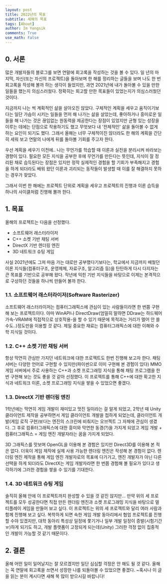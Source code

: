 ```yaml
---
layout: post
title: 2022년의 목표
subtitle: 새해의 목표
tags: [About]
author: Im Yongsik
comments: True
use_math: False
---
```


## 0. 서론

많은 개발자들의 블로그를 보면 연말에 회고록을 작성하는 것을 볼 수 있다.
일 년의 마지막, 자신(또는 자신의 프로젝트)을 돌아보며 한 해를 정리하는 글들을 보며 나도 한 번 회고록을 작성해 볼까 하는 생각이 들었지만, 과연 2021년에 내가 돌아볼 수 있을 만한 일들을 했는지 의심스러웠다. 정확히는 회고할 만한 목표들이 있었는지가 의심스러웠던 것이다.

지금까지 나는 썩 계획적인 삶을 살아오진 않았다. 구체적인 계획을 세우고 움직이기보다는 일단 가슴이 시키는 일들을 먼저 해 나가는 삶을 살았는데, 좋아하거나 흥미로운 일들을 해 나가는 것은 끊임없는 원동력을 제공한다는 장점이 있었지만 균형 있는 성장을 이루는 데에는 단점으로 작용하기도 했고 무엇보다 내 '전체적인' 삶을 돌아볼 수 없게 하는 요인이 되기도 했다. 그래서 올해는 너무 구체적이진 않더라도 한 해의 계획을 간단히 세워 보고 연말의 나에게 뒤를 돌아볼 기회를 주고자 한다.

우선 계획을 세우기 이전에.. 나는 무언가를 학습할 때 이론과 실전을 분리시켜 바라보는 경향이 있다. 필요한 모든 지식을 공부한 후에 무언가를 만든다는 뜻인데, 지식이 잘 정리된 채로 습득된다는 장점은 있지만 정작 실제적인 경험을 할 기회가 부족해지고 경험을 하게 되더라도 배워 왔던 이론과 괴리되는 동작들이 발생할 때 이를 잘 해결하지 못하는 경우가 잦았다.

그래서 이번 한 해에는 프로젝트 단위로 계획을 세우고 프로젝트의 진행과 이론 습득을 하나의 사이클처럼 진행해 볼까 한다.

## 1. 목표

올해의 프로젝트는 다음을 선정했다.

- 소프트웨어 래스터라이저
- C++ 소켓 기반 채팅 서버
- DirectX 기반 렌더링 엔진
- 3D 네트워크 슈팅 게임

사실 2021년에도 그저 마음 가는 대로만 공부했다기보다는, 학교에서 지금까지 배웠던 이론 지식들(컴퓨터구조, 운영제체, 자료구조, 알고리즘 등)을 탄탄하게 다시 다지자는 큰 목표를 기반으로 공부해 왔다. 작년에 익힌 기반 지식들을 바탕으로 이제는 본격적으로 구상하던 것들을 하나씩 만들어 볼까 한다.

### 1.1. 소프트웨어 래스터라이저(Software Rasterizer)

소프트웨어 래스터라이저는 컴퓨터그래픽스에 관심이 있는 사람들이라면 한 번쯤 구현해 보는 프로젝트이다. 아마 WinAPI나 DirectDraw(엄밀히 말하면 DDraw는 하드웨어 가속-VRAM에 직접적으로 상호작용-을 할 수 있기 때문에 목적과는 거리가 멀어 안 쓸수도..)정도만을 이용할 것 같다. 제일 중요한 재료는 컴퓨터그래픽스에 대한 이해와 수학 지식일 것이다.

### 1.2. C++ 소켓 기반 채팅 서버

항상 막연히 관심만 가지던 네트워크에 대한 프로젝트도 한번 진행해 보고자 한다. 채팅 서버는 다양한 언어로 구현할 수 있지만(파이썬으로 이미 구현해 본 경험이 있다) MMO 게임 서버에서 주로 사용하는 C++과 소켓 프로그래밍 지식을 통해 채팅 프로그램을 한번 구현해 보는 것도 좋을 것 같아 선정했다. 이 프로젝트를 통해 C++에 대한 확고한 지식과 네트워크 이론, 소켓 프로그래밍 지식을 쌓을 수 있었으면 좋겠다.

### 1.3. DirectX 기반 렌더링 엔진

1학년에는 막연히 게임 개발이 재미있고 멋진 일이라는 걸 알게 되었고, 2학년 때 Unity 클라이언트 제작을 공부하면서 게임 클라이언트 개발을 접하게 되었는데, 클라이언트 개발(게임 로직 구현)보다는 엔진의 스크린에 비춰지는 오브젝트 그 자체에 관심이 생겼다. 그 후로 컴퓨터그래픽스에 대한 흥미와 막연한 동경(?)을 가지게 되었고 게임 개발 + 컴퓨터그래픽스 = 게임 엔진 개발자라는 꿈을 가지게 되었다.

3D 그래픽스를 맛보며 OpenGL을 이용해 본 경험은 있지만 Direct3D를 이용해 본 적은 없다. 더욱이 게임 제작에 실제 사용 가능한 렌더링 엔진은 작성해 본 경험이 없다. 렌더링 엔진 제작을 통해 게임 엔진 개발자로의 목표에 다가가고, 엔진 개발자가 아닌 다른 선택을 하게 되더라도 DirectX는 게임 개발자라면 한 번쯤 경험해 볼 필요가 있다고 생각하기에 그러한 경험을 쌓을 수 있기를 기대한다.

### 1.4. 3D 네트워크 슈팅 게임

솔직히 올해 안에 이 프로젝트까지 완성할 수 있을 것 같진 않지만... 만약 위의 세 프로젝트를 모두 성공한다면 직접 만든 렌더링 엔진과 소켓 프로그래밍 지식을 바탕으로 멀티플레이 게임을 만들어 보고 싶다. 이 프로젝트는 위의 세 프로젝트와 달리 여러 사람과 함께 진행해 보고 싶다.
복학하게 되면 속한 게임 개발 동아리에서 협업 프로젝트를 진행할 수야 있겠지만, 대학 동아리 특성상 일정에 쫓기거나 일부 개발 일정이 증발(시험기간 ㅠ)하게 되기도 하고, 개발 플랫폼이 고정되게 되는데(Unity) 그러한 걱정 없이 집중적인 개발이 가능할 것 같기 때문이다.

## 2. 결론

올해 어떤 일이 일어날지는 잘 모르겠지만 일단 심심할 걱정은 안 해도 될 것 같다. 올해는 꼭 연말에 회고록을 쓰면서 성장한 나를 되돌아볼 수 있었으면 좋겠다.
~혹시나 이 글을 읽는 분이 계시다면 새해 복 많이 받으시길 바랍니다!